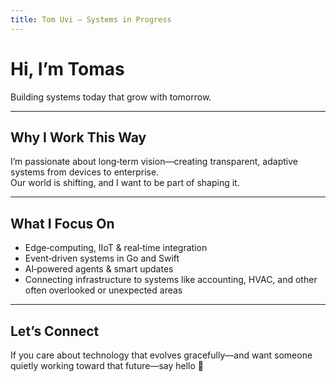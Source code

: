 ```yaml
---
title: Tom Uvi – Systems in Progress
---
```


# Hi, I’m Tomas

Building systems today that grow with tomorrow.

---

## Why I Work This Way

I’m passionate about long‑term vision—creating transparent, adaptive systems from devices to enterprise.  
Our world is shifting, and I want to be part of shaping it.

---

## What I Focus On

- Edge‑computing, IIoT & real‑time integration  
- Event‑driven systems in Go and Swift  
- AI‑powered agents & smart updates  
- Connecting infrastructure to systems like accounting, HVAC, and other often overlooked or unexpected areas

---

## Let’s Connect

If you care about technology that evolves gracefully—and want someone quietly working toward that future—say hello 👋
